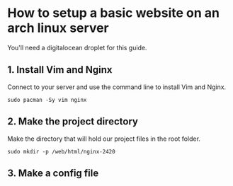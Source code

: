 # How to setup a basic website on an arch linux server

You'll need a digitalocean droplet for this guide.

## 1. Install Vim and Nginx

Connect to your server and use the command line to install Vim and Nginx.

```
sudo pacman -Sy vim nginx
```

## 2. Make the project directory

Make the directory that will hold our project files in the root folder.

```
sudo mkdir -p /web/html/nginx-2420
```

## 3. Make a config file

